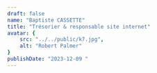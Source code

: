 ```yaml
---
draft: false
name: "Baptiste CASSETTE"
title: "Trésorier & responsable site internet"
avatar: {
    src: "../../public/k7.jpg",
    alt: "Robert Palmer"
}
publishDate: "2023-12-09 "
---
```

